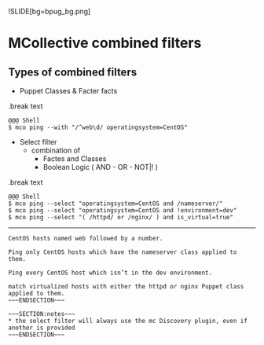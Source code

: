 !SLIDE[bg=bpug_bg.png]

# MCollective combined filters #
## Types of combined filters ##

* Puppet Classes & Facter facts

.break text

    @@@ Shell
    $ mco ping --with "/^web\d/ operatingsystem=CentOS"

* Select filter
  * combination of 
    * Factes and Classes
    * Boolean Logic ( AND - OR - NOT|! )

.break text

    @@@ Shell
    $ mco ping --select "operatingsystem=CentOS and /nameserver/"
    $ mco ping --select "operatingsystem=CentOS and !environment=dev"
    $ mco ping --select "( /httpd/ or /nginx/ ) and is_virtual=true"
---
~~~SECTION:note~~~
CentOS hosts named web followed by a number.

Ping only CentOS hosts which have the nameserver class applied to them.

Ping every CentOS host which isn’t in the dev environment.

match virtualized hosts with either the httpd or nginx Puppet class applied to them.
~~~ENDSECTION~~~

~~~SECTION:notes~~~
* the select filter will always use the mc Discovery plugin, even if another is provided
~~~ENDSECTION~~~

